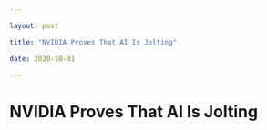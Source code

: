 ```yaml
---

layout: post

title: "NVIDIA Proves That AI Is Jolting"

date: 2020-10-01

---
```


# NVIDIA Proves That AI Is Jolting
